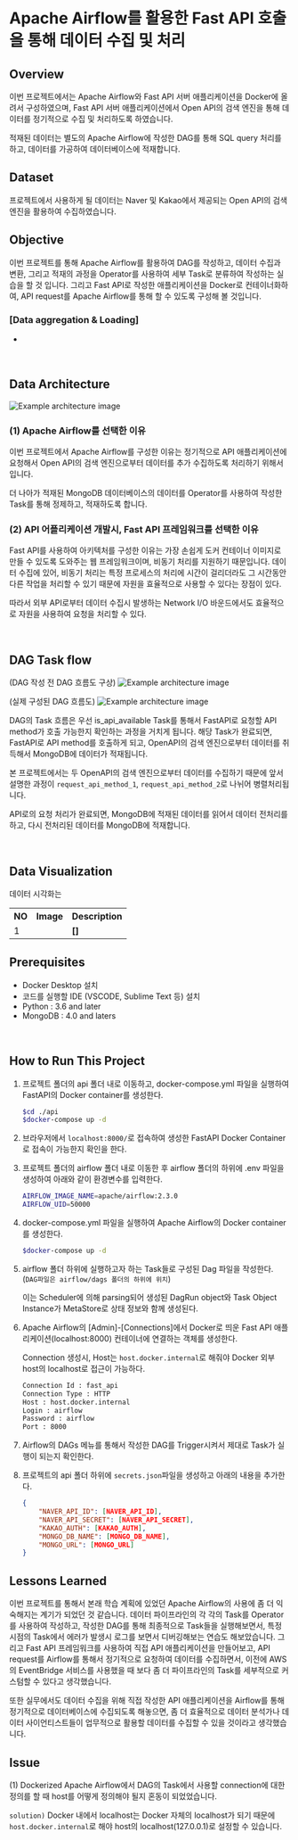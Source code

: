 # **Apache Airflow를 활용한 Fast API 호출을 통해 데이터 수집 및 처리**

## **Overview**

이번 프로젝트에서는 Apache Airflow와 Fast API 서버 애플리케이션을 Docker에 올려서 구성하였으며, Fast API 서버 애플리케이션에서 Open API의 검색 엔진을 통해 데이터를 정기적으로 수집 및 처리하도록 하였습니다. 

적재된 데이터는 별도의 Apache Airflow에 작성한 DAG를 통해 SQL query 처리를 하고, 데이터를 가공하여 데이터베이스에 적재합니다. 

## **Dataset**

프로젝트에서 사용하게 될 데이터는 Naver 및 Kakao에서 제공되는 Open API의 검색 엔진을 활용하여 수집하였습니다. 

## **Objective**

이번 프로젝트를 통해 Apache Airflow를 활용하여 DAG를 작성하고, 데이터 수집과 변환, 그리고 적재의 과정을 Operator를 사용하여 세부 Task로 분류하여 작성하는 실습을 할 것 입니다. 그리고 Fast API로 작성한 애플리케이션을 Docker로 컨테이너화하여, API request를 Apache Airflow를 통해 할 수 있도록 구성해 볼 것입니다. 


### **[Data aggregation & Loading]**

- 

<br/>

## **Data Architecture**

![Example architecture image](assets/220812_airflow_fastapi.png)

### **(1) Apache Airflow를 선택한 이유**

이번 프로젝트에서 Apache Airflow를 구성한 이유는 정기적으로 API 애플리케이션에 요청해서 Open API의 검색 엔진으로부터 데이터를 추가 수집하도록 처리하기 위해서 입니다. 

더 나아가 적재된 MongoDB 데이터베이스의 데이터를 Operator를 사용하여 작성한 Task를 통해 정제하고, 적재하도록 합니다.  

### **(2) API 어플리케이션 개발시, Fast API 프레임워크를 선택한 이유**

Fast API를 사용하여 아키텍처를 구성한 이유는  가장 손쉽게 도커 컨테이너 이미지로 만들 수 있도록 도와주는 웹 프레임워크이며, 비동기 처리를 지원하기 때문입니다. 데이터 수집에 있어, 비동기 처리는 특정 프로세스의 처리에 시간이 걸리더라도 그 시간동안 다른 작업을 처리할 수 있기 때문에 자원을 효율적으로 사용할 수 있다는 장점이 있다.

따라서 외부 API로부터 데이터 수집시 발생하는 Network I/O 바운드에서도 효율적으로 자원을 사용하여 요청을 처리할 수 있다. 

<br/>

## **DAG Task flow**
(DAG 작성 전 DAG 흐름도 구상)
![Example architecture image](assets/220812_dag_flow.png)

(실제 구성된 DAG 흐름도)
![Example architecture image](assets/220816_dag_flow.png)

DAG의 Task 흐름은 우선 is_api_available Task를 통해서 FastAPI로 요청할 API method가 호출 가능한지 확인하는 과정을 거치게 됩니다. 해당 Task가 완료되면, FastAPI로 API method를 호출하게 되고, OpenAPI의 검색 엔진으로부터 데이터를 취득해서 MongoDB에 데이터가 적재됩니다. 

본 프로젝트에서는 두 OpenAPI의 검색 엔진으로부터 데이터를 수집하기 때문에 앞서 설명한 과정이 `request_api_method_1`, `request_api_method_2`로 나뉘어 병렬처리됩니다. 

API로의 요청 처리가 완료되면, MongoDB에 적재된 데이터를 읽어서 데이터 전처리를 하고, 다시 전처리된 데이터를 MongoDB에 적재합니다.

<br/>

## **Data Visualization**

데이터 시각화는 

<table>
    <tr>
        <th style="text-align:center">NO</th>
        <th style="text-align:center">Image</th>
        <th style="text-align:center">Description</th>
    </tr>
    <tr>
        <td>1</td>
        <td>
            <img src="assets/" alt="" />
        </td>
        <td>
            <b>[]</b><br/>
            <small></small>     
        </td>
    </tr>
</table>

## **Prerequisites**

- Docker Desktop 설치
- 코드를 실행할 IDE (VSCODE, Sublime Text 등) 설치
- Python : 3.6 and later
- MongoDB : 4.0 and laters

<br/>

## **How to Run This Project** 

1. 프로젝트 폴더의 api 폴더 내로 이동하고, docker-compose.yml 파일을 실행하여 FastAPI의 Docker container를 생성한다.

    ```zsh
    $cd ./api
    $docker-compose up -d
    ```

3. 브라우저에서 `localhost:8000/`로 접속하여 생성한 FastAPI Docker Container로 접속이 가능한지 확인을 한다. 

4. 프로젝트 폴더의 airflow 폴더 내로 이동한 후 airflow 폴더의 하위에 .env 파일을 생성하여 아래와 같이 환경변수를 입력한다. 
    
    ```zsh
    AIRFLOW_IMAGE_NAME=apache/airflow:2.3.0
    AIRFLOW_UID=50000
    ```

5. docker-compose.yml 파일을 실행하여 Apache Airflow의 Docker container를 생성한다.

    ```zsh
    $docker-compose up -d
    ```

6. airflow 폴더 하위에 실행하고자 하는 Task들로 구성된 Dag 파일을 작성한다. (`DAG파일은 airflow/dags 폴더의 하위에 위치`)

    이는 Scheduler에 의해 parsing되어 생성된 DagRun object와 Task Object Instance가 MetaStore로 상태 정보와 함께 생성된다. 

6. Apache Airflow의 [Admin]-[Connections]에서 Docker로 띄운 Fast API 애플리케이션(localhost:8000) 컨테이너에 연결하는 객체를 생성한다.
    
    Connection 생성시, Host는 `host.docker.internal`로 해줘야 Docker 외부 host의 localhost로 접근이 가능하다.

    ```zsh
    Connection Id : fast_api
    Connection Type : HTTP
    Host : host.docker.internal
    Login : airflow
    Password : airflow
    Port : 8000
    ```

7. Airflow의 DAGs 메뉴를 통해서 작성한 DAG를  Trigger시켜서 제대로 Task가 실행이 되는지 확인한다.

8. 프로젝트의 api 폴더 하위에 `secrets.json`파일을 생성하고 아래의 내용을 추가한다.

    ```json
    {
        "NAVER_API_ID": [NAVER_API_ID],
        "NAVER_API_SECRET": [NAVER_API_SECRET],
        "KAKAO_AUTH": [KAKAO_AUTH],
        "MONGO_DB_NAME": [MONGO_DB_NAME],
        "MONGO_URL": [MONGO_URL]
    }
    ```

## **Lessons Learned**

이번 프로젝트를 통해서 본래 학습 계획에 있었던 Apache Airflow의 사용에 좀 더 익숙해지는 계기가 되었던 것 같습니다. 데이터 파이프라인의 각 각의 Task를 Operator를 사용하여 작성하고, 작성한 DAG를 통해 최종적으로 Task들을 실행해보면서, 특정 시점의 Task에서 에러가 발생시 로그를 보면서 디버깅해보는 연습도 해보았습니다.
그리고 Fast API 프레임워크를 사용하여 직접 API 애플리케이션을 만들어보고, API request를 Airflow를 통해서 정기적으로 요청하여 데이터를 수집하면서, 이전에 AWS의 EventBridge 서비스를 사용했을 때 보다 좀 더 파이프라인의 Task를 세부적으로 커스텀할 수 있다고 생각했습니다.

또한 실무에서도 데이터 수집을 위해 직접 작성한 API 애플리케이션을 Airflow를 통해 정기적으로 데이터베이스에 수집되도록 해놓으면, 좀 더 효율적으로 데이터 분석가나 데이터 사이언티스트들이 업무적으로 활용할 데이터를 수집할 수 있을 것이라고 생각했습니다.

## **Issue**

(1) Dockerized Apache Airflow에서 DAG의 Task에서 사용할 connection에 대한 정의를 할 때 host를 어떻게 정의해야 될지 혼동이 되었었습니다.

`solution)` Docker 내에서 localhost는 Docker 자체의 localhost가 되기 때문에 `host.docker.internal`로 해야 host의 localhost(127.0.0.1)로 설정할 수 있습니다. 
